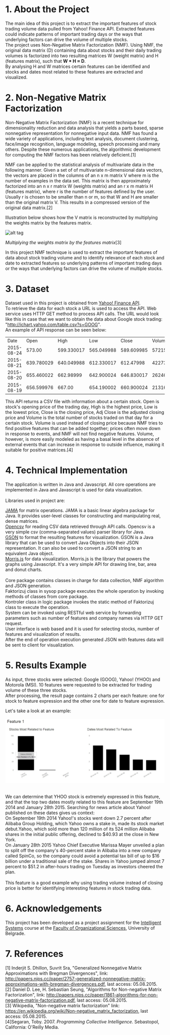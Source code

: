 # 1. About the Project
The main idea of this project is to extract the important features of stock trading volume data pulled from Yahoo! Finance API. Extracted features could indicate patterns of important trading days or the ways that underlying factors can drive the volume of multiple stocks.  
The project uses Non-Negative Matrix Factorization (NMF). Using NMF, the original data matrix (D) containing data about stocks and their daily trading volumes is factorized into two resulting matrices W (weight matrix) and H (features matrix), such that <b>W * H ≈ D</b>.  
By analysing H and W matrices certain features can be identified and stocks and dates most related to these features are extracted and visualized.  

# 2. Non-Negative Matrix Factorization
Non-Negative Matrix Factorization (NMF) is a recent technique for dimensionality
reduction and data analysis that yields a parts based, sparse
nonnegative representation for nonnegative input data. NMF has found
a wide variety of applications, including text analysis, document clustering,
face/image recognition, language modeling, speech processing and
many others. Despite these numerous applications, the algorithmic development
for computing the NMF factors has been relatively deficient.[1]

NMF can be applied to the statistical analysis of multivariate data in the following manner.
Given a set of of multivariate n-dimensional data vectors, the vectors are placed in the
columns of an n x m matrix V where m is the number of examples in the data set. This
matrix is then approximately factorized into an n x r matrix W (weights matrix) and an r x m matrix H (features matrix), where r is the number of features defined by the user.
Usually r is chosen to be smaller than n or m, so that W and H are smaller than the original
matrix V. This results in a compressed version of the original data matrix.[2]  

Illustration below shows how the V matrix is reconstructed by multiplying the
weights matrix by the features matrix.

![alt tag](https://upload.wikimedia.org/wikipedia/commons/thumb/f/f9/NMF.png/400px-NMF.png)  

<i>Multiplying the weights matrix by the features matrix</i>[3]


In this project NMF technique is used to extract the important features of data about stock trading volume and to identify relevance of each stock and date to extracted features so underlying patterns of important trading days or the ways that underlying factors can drive the volume of multiple stocks.  

# 3. Dataset
Dataset used in this project is obtained from [Yahoo! Finance API](http://finance.yahoo.com/). </br>
To retrieve the data for each stock a URL is used to access the API. Web service uses HTTP GET method to process API calls. The URL would look like this in case that we want to obtain the data about Google stock trading: "http://ichart.yahoo.com/table.csv?s=GOOG". </br>
An example of API response can be seen below: </br>

<table>
<tbody><tr><td>Date</td>
<td>Open</td>
<td>High</td>
<td>Low</td>
<td>Close</td>
<td>Volume</td>
<td>Adj Close</td>
</tr>
<tr><td>2015-08-24</td>
<td>573.00</td>
<td>599.330017</td>
<td>565.049988</td>
<td>589.609985</td>
<td>5721500</td>
<td>589.609985</td>
</tr>
<tr><td>2015-08-21</td>
<td>639.780029</td>
<td>640.049988</td>
<td>612.330017</td>
<td>612.47998</td>
<td>4227300</td>
<td>612.47998</td>
</tr>
<tr><td>2015-08-20</td>
<td>655.460022</td>
<td>662.98999</td>
<td>642.900024</td>
<td>646.830017</td>
<td>2624600</td>
<td>646.830017</td>
</tr>
<tr><td>2015-08-19</td>
<td>656.599976</td>
<td>667.00</td>
<td>654.190002</td>
<td>660.900024</td>
<td>2131600</td>
<td>660.900024</td>
</tr>
</tbody></table>

This API returns a CSV file with information about a certain stock. Open is stock's opening price of the trading day, High is the highest price, Low is the lowest price, Close is the closing price, Adj Close is the adjusted closing price and Volume is the total number of stocks traded on that day for a certain stock.
Volume is used instead of closing price because NMF tries to find positive features that can be
added together; prices often move down in response to events, and NMF will not find
negative features. Volume, however, is more easily modeled as having a basal level in the absence of external events
that can increase in response to outside influence, making it suitable for positive
matrices.[4]  

# 4. Technical Implementation
The application is written in Java and Javascript. All core operations are implemented in Java and Javascript is used for data visualization.  
</br>
Libraries used in project are:  

[JAMA](http://math.nist.gov/javanumerics/jama/) for matrix operations. JAMA is a basic linear algebra package for Java. It provides user-level classes for constructing and manipulating real, dense matrices. </br>
[Opencsv](http://opencsv.sourceforge.net/) for reading CSV data retrieved through API calls. Opencsv is a very simple csv (comma-separated values) parser library for Java. </br> 
[GSON](https://github.com/google/gson) to format the resulting features for visualization. GSON is a Java library that can be used to convert Java Objects into their JSON representation. It can also be used to convert a JSON string to an equivalent Java object. </br>
[Morris.js](http://morrisjs.github.io/morris.js/) for data visualization. Morris.js is the library that powers the graphs using Javascript. It's a very simple API for drawing line, bar, area and donut charts. </br>
</br>
Core package contains classes in charge for data collection, NMF algorithm and JSON generation. </br>
Faktorizuj class in sysop package executes the whole operation by invoking methods of classes from core package. </br>
Kontroler class in logic package invokes the static method of Faktorizuj class to execute the operation.  </br>
System can be invoked using RESTful web service by forwarding parameters such as number of features and company names via HTTP GET request. </br>
User interface is web based and it is used for selecting stocks, number of features and visualization of results.</br>
After the end of operation execution generated JSON with features data will be sent to client for visualization. 

# 5. Results Example
As input, three stocks were selected: Google (GOOG), Yahoo! (YHOO) and Motorola (MSI). 10 features were requested to be extracted for trading volume of these three stocks. </br>
After processing, the result page contains 2 charts per each feature: one for stock to feature expression and the other one for date to feature expression. </br>

Let's take a look at an example: </br></br>
![alt tag](doc/img/example.jpg)  
</br>

We can determine that YHOO stock is extremely expressed in this feature, and that the top two dates mostly related to this feature are September 19th 2014 and January 28th 2015. Searching for news article about Yahoo! published on these dates gives us context:
</br>On September 19th 2014 Yahoo!'s stocks went down 2.7 percent after Alibaba Group Holding, which Yahoo owns a stake in, made its stock market debut.Yahoo, which sold more than 120 million of its 524 million Alibaba shares in the initial public offering, declined to $40.93 at the close in New York.
<br>On January 28th 2015 Yahoo Chief Executive Marissa Mayer unveiled a plan to split off the company's 40-percent stake in Alibaba into a new company called SpinCo, so the company could avoid a potential tax bill of up to $16 billion under a traditional sale of the stake. Shares in Yahoo jumped almost 7 percent to $51.2 in after-hours trading on Tuesday as investors cheered the plan.</br></br>
This feature is a good example why using trading volume instead of closing price is better for identifying interesting features in stock trading data.

# 6. Acknowledgements
This project has been developed as a project assignment for the [Intelligent Systems](http://is.fon.rs/) course at the [Faculty of Organizational Sciences](http://www.fon.bg.ac.rs/eng/), University of Belgrade.

# 7. References
[1] Inderjit S. Dhillon, Suvrit Sra, "Generalized Nonnegative Matrix Approximations with Bregman Divergences", link: http://papers.nips.cc/paper/2757-generalized-nonnegative-matrix-approximations-with-bregman-divergences.pdf, last access: 05.08.2015. </br>
[2] Daniel D. Lee, H. Sebastian Seung, "Algorithms for Non-negative Matrix Factorization", link: http://papers.nips.cc/paper/1861-algorithms-for-non-negative-matrix-factorization.pdf, last access: 05.08.2015. </br>
[3] Wikipedia, "Non-negative matrix factorization" link: https://en.wikipedia.org/wiki/Non-negative_matrix_factorization, last access: 05.08.2015. </br> 
[4]Segaran, Toby. 2007. <i>Programming Collective Intelligence</i>. Sebastopol, California: O'Reilly Media.
